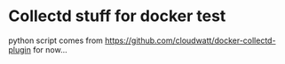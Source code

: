 Collectd stuff for docker test
==============================

python script comes from https://github.com/cloudwatt/docker-collectd-plugin
for now...

